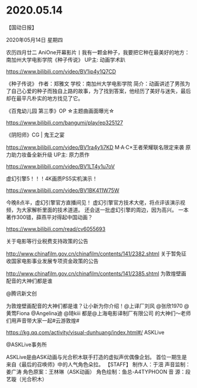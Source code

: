 # 2020.05.14


【国动日报】

2020年05月14日  星期四

农历四月廿二
AniOne开幕影片丨我有一颗金种子，我要把它种在最美好的地方：南加州大学电影学院《种子传说》 UP主: 动画学术趴

https://www.bilibili.com/video/BV1ip4y1Q7CD

《种子传说》 作者：郑雅文  学校：南加州大学电影学院  简介：动画讲述了男孩为了自己心爱的种子而独自上路的故事，为了找到答案，他经历了美好与迷失，最后却在最平凡朴实的地方找见了它。


 《百鬼幼儿园 第三季》OP  ☆主题曲画面曝光☆

https://www.bilibili.com/bangumi/play/ep325127


《阴阳师》CG | 鬼王之宴

https://www.bilibili.com/video/BV1ra4y1i7KD
M·A·C×王者荣耀联名限定来袭 原力助力妆备全新升级 UP主: 原力质作

https://www.bilibili.com/video/BV1LT4y1u7oV



虚幻引擎5！！！4K画质PS5实机演示！

https://www.bilibili.com/video/BV1BK411W75W

今晚8点半，虚幻引擎官方直播间见！ 虚幻引擎官方技术大佬，将点评该演示视频，为大家解析里面的技术道道。 还会送一批虚幻引擎的周边，因为高兴。
一本著作300错，薛燕平对得起中国动画？

https://www.bilibili.com/read/cv6055693


关于电影等行业税费支持政策的公告

http://www.chinafilm.gov.cn/chinafilm/contents/141/2382.shtml
关于暂免征收国家电影事业发展专项资金政策的公告

http://www.chinafilm.gov.cn/chinafilm/contents/141/2385.shtml
为敦煌壁画配音的大神们都是谁

@腾讯新文创                            

为敦煌壁画配音的大神们都是谁？让小新为你介绍！@上译厂刘风 @张欣1970  @黄莺Fiona  @Angelina迪 @琦kiii 都是@上海电影译制厂有限公司 的大神们～老师们用声音带大家一起#云游敦煌# 

https://kg.qq.com/activity/visual-dunhuang/index.html#/
ASKLive

@ASKLive事务所 

ASKLive是由ASK动画与光合积木联手打造的虚拟声优偶像企划。
首位一期生是来自《最后的召唤师》中的人气角色朵拉。
【STAFF】
制作人：于沺
声音监制：姜广涛
角色原案：王林琳（ASK动画）
角色绘制：鱼总-A4TYPHOON
音       源：段艺璇（光合积木）

 